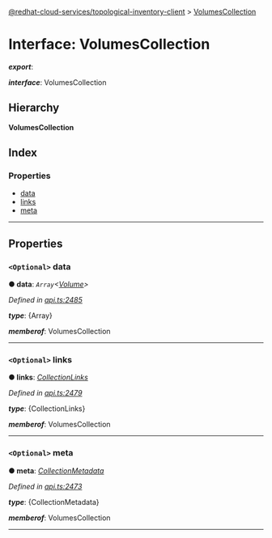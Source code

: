 [@redhat-cloud-services/topological-inventory-client](../README.md) > [VolumesCollection](../interfaces/volumescollection.md)

# Interface: VolumesCollection

*__export__*: 

*__interface__*: VolumesCollection

## Hierarchy

**VolumesCollection**

## Index

### Properties

* [data](volumescollection.md#data)
* [links](volumescollection.md#links)
* [meta](volumescollection.md#meta)

---

## Properties

<a id="data"></a>

### `<Optional>` data

**● data**: *`Array`<[Volume](volume.md)>*

*Defined in [api.ts:2485](https://github.com/RedHatInsights/javascript-clients/blob/master/packages/topological-inventory/api.ts#L2485)*

*__type__*: {Array}

*__memberof__*: VolumesCollection

___
<a id="links"></a>

### `<Optional>` links

**● links**: *[CollectionLinks](collectionlinks.md)*

*Defined in [api.ts:2479](https://github.com/RedHatInsights/javascript-clients/blob/master/packages/topological-inventory/api.ts#L2479)*

*__type__*: {CollectionLinks}

*__memberof__*: VolumesCollection

___
<a id="meta"></a>

### `<Optional>` meta

**● meta**: *[CollectionMetadata](collectionmetadata.md)*

*Defined in [api.ts:2473](https://github.com/RedHatInsights/javascript-clients/blob/master/packages/topological-inventory/api.ts#L2473)*

*__type__*: {CollectionMetadata}

*__memberof__*: VolumesCollection

___

